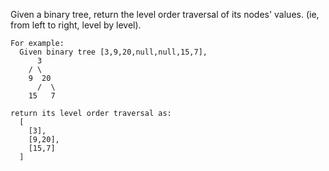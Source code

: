 Given a binary tree, return the level order traversal of its nodes' values. (ie, from left to right, level by level).

```
For example:
  Given binary tree [3,9,20,null,null,15,7],
      3
    / \
    9  20
      /  \
    15   7

return its level order traversal as:
  [
    [3],
    [9,20],
    [15,7]
  ]
```